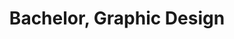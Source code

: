 ---
title: Bachelor, Graphic Design
organization: Lorem Arts Academy
location: Vienna, AT
start: 2013-04-16
end: 2013-10-01
---